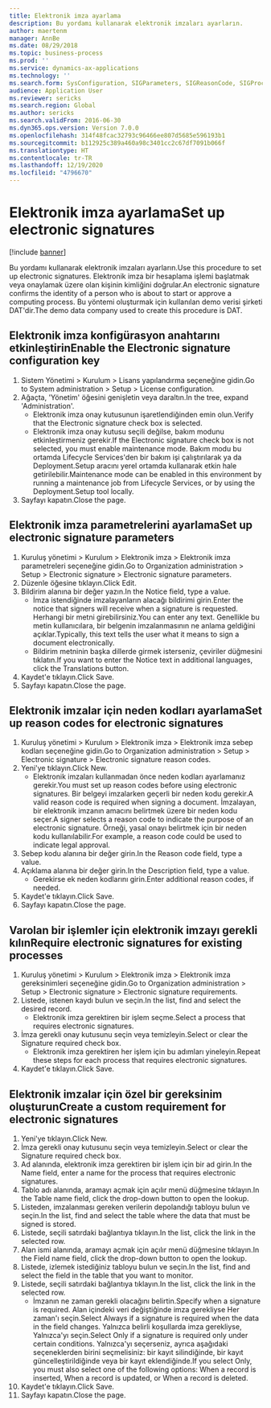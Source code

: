 ```yaml
---
title: Elektronik imza ayarlama
description: Bu yordamı kullanarak elektronik imzaları ayarların.
author: maertenm
manager: AnnBe
ms.date: 08/29/2018
ms.topic: business-process
ms.prod: ''
ms.service: dynamics-ax-applications
ms.technology: ''
ms.search.form: SysConfiguration, SIGParameters, SIGReasonCode, SIGProcSetup
audience: Application User
ms.reviewer: sericks
ms.search.region: Global
ms.author: sericks
ms.search.validFrom: 2016-06-30
ms.dyn365.ops.version: Version 7.0.0
ms.openlocfilehash: 314f48fcac32793c96466ee807d5685e596193b1
ms.sourcegitcommit: b112925c389a460a98c3401cc2c67df7091b066f
ms.translationtype: HT
ms.contentlocale: tr-TR
ms.lasthandoff: 12/19/2020
ms.locfileid: "4796670"
---
```

# <a name="set-up-electronic-signatures"></a><span data-ttu-id="d041f-103">Elektronik imza ayarlama</span><span class="sxs-lookup"><span data-stu-id="d041f-103">Set up electronic signatures</span></span>

[!include [banner](../../includes/banner.md)]

<span data-ttu-id="d041f-104">Bu yordamı kullanarak elektronik imzaları ayarların.</span><span class="sxs-lookup"><span data-stu-id="d041f-104">Use this procedure to set up electronic signatures.</span></span> <span data-ttu-id="d041f-105">Elektronik imza bir hesaplama işlemi başlatmak veya onaylamak üzere olan kişinin kimliğini doğrular.</span><span class="sxs-lookup"><span data-stu-id="d041f-105">An electronic signature confirms the identity of a person who is about to start or approve a computing process.</span></span> <span data-ttu-id="d041f-106">Bu yöntemi oluşturmak için kullanılan demo verisi şirketi DAT'dir.</span><span class="sxs-lookup"><span data-stu-id="d041f-106">The demo data company used to create this procedure is DAT.</span></span>


## <a name="enable-the-electronic-signature-configuration-key"></a><span data-ttu-id="d041f-107">Elektronik imza konfigürasyon anahtarını etkinleştirin</span><span class="sxs-lookup"><span data-stu-id="d041f-107">Enable the Electronic signature configuration key</span></span>
1. <span data-ttu-id="d041f-108">Sistem Yönetimi > Kurulum > Lisans yapılandırma seçeneğine gidin.</span><span class="sxs-lookup"><span data-stu-id="d041f-108">Go to System administration > Setup > License configuration.</span></span>
2. <span data-ttu-id="d041f-109">Ağaçta, 'Yönetim' öğesini genişletin veya daraltın.</span><span class="sxs-lookup"><span data-stu-id="d041f-109">In the tree, expand 'Administration'.</span></span>
    * <span data-ttu-id="d041f-110">Elektronik imza onay kutusunun işaretlendiğinden emin olun.</span><span class="sxs-lookup"><span data-stu-id="d041f-110">Verify that the Electronic signature check box is selected.</span></span>  
    * <span data-ttu-id="d041f-111">Elektronik imza onay kutusu seçili değilse, bakım modunu etkinleştirmeniz gerekir.</span><span class="sxs-lookup"><span data-stu-id="d041f-111">If the Electronic signature check box is not selected, you must enable maintenance mode.</span></span> <span data-ttu-id="d041f-112">Bakım modu bu ortamda Lifecycle Services'den bir bakım işi çalıştırılarak ya da Deployment.Setup aracını yerel ortamda kullanarak etkin hale getirilebilir.</span><span class="sxs-lookup"><span data-stu-id="d041f-112">Maintenance mode can be enabled in this environment by running a maintenance job from Lifecycle Services, or by using the Deployment.Setup tool locally.</span></span>  
3. <span data-ttu-id="d041f-113">Sayfayı kapatın.</span><span class="sxs-lookup"><span data-stu-id="d041f-113">Close the page.</span></span>

## <a name="set-up-electronic-signature-parameters"></a><span data-ttu-id="d041f-114">Elektronik imza parametrelerini ayarlama</span><span class="sxs-lookup"><span data-stu-id="d041f-114">Set up electronic signature parameters</span></span>
1. <span data-ttu-id="d041f-115">Kuruluş yönetimi > Kurulum > Elektronik imza > Elektronik imza parametreleri seçeneğine gidin.</span><span class="sxs-lookup"><span data-stu-id="d041f-115">Go to Organization administration > Setup > Electronic signature > Electronic signature parameters.</span></span>
2. <span data-ttu-id="d041f-116">Düzenle öğesine tıklayın.</span><span class="sxs-lookup"><span data-stu-id="d041f-116">Click Edit.</span></span>
3. <span data-ttu-id="d041f-117">Bildirim alanına bir değer yazın.</span><span class="sxs-lookup"><span data-stu-id="d041f-117">In the Notice field, type a value.</span></span>
    * <span data-ttu-id="d041f-118">İmza istendiğinde imzalayanların alacağı bildirimi girin.</span><span class="sxs-lookup"><span data-stu-id="d041f-118">Enter the notice that signers will receive when a signature is requested.</span></span> <span data-ttu-id="d041f-119">Herhangi bir metni girebilirsiniz.</span><span class="sxs-lookup"><span data-stu-id="d041f-119">You can enter any text.</span></span> <span data-ttu-id="d041f-120">Genellikle bu metin kullanıcılara, bir belgenin imzalanmasının ne anlama geldiğini açıklar.</span><span class="sxs-lookup"><span data-stu-id="d041f-120">Typically, this text tells the user what it means to sign a document electronically.</span></span>  
    * <span data-ttu-id="d041f-121">Bildirim metninin başka dillerde girmek isterseniz, çeviriler düğmesini tıklatın.</span><span class="sxs-lookup"><span data-stu-id="d041f-121">If you want to enter the Notice text in additional languages, click the Translations button.</span></span>  
4. <span data-ttu-id="d041f-122">Kaydet'e tıklayın.</span><span class="sxs-lookup"><span data-stu-id="d041f-122">Click Save.</span></span>
5. <span data-ttu-id="d041f-123">Sayfayı kapatın.</span><span class="sxs-lookup"><span data-stu-id="d041f-123">Close the page.</span></span>

## <a name="set-up-reason-codes-for-electronic-signatures"></a><span data-ttu-id="d041f-124">Elektronik imzalar için neden kodları ayarlama</span><span class="sxs-lookup"><span data-stu-id="d041f-124">Set up reason codes for electronic signatures</span></span>
1. <span data-ttu-id="d041f-125">Kuruluş yönetimi > Kurulum > Elektronik imza > Elektronik imza sebep kodları seçeneğine gidin.</span><span class="sxs-lookup"><span data-stu-id="d041f-125">Go to Organization administration > Setup > Electronic signature > Electronic signature reason codes.</span></span>
2. <span data-ttu-id="d041f-126">Yeni'ye tıklayın.</span><span class="sxs-lookup"><span data-stu-id="d041f-126">Click New.</span></span>
    * <span data-ttu-id="d041f-127">Elektronik imzaları kullanmadan önce neden kodları ayarlamanız gerekir.</span><span class="sxs-lookup"><span data-stu-id="d041f-127">You must set up reason codes before using electronic signatures.</span></span> <span data-ttu-id="d041f-128">Bir belgeyi imzalarken geçerli bir neden kodu gerekir.</span><span class="sxs-lookup"><span data-stu-id="d041f-128">A valid reason code is required when signing a document.</span></span>     <span data-ttu-id="d041f-129">İmzalayan, bir elektronik imzanın amacını belirtmek üzere bir neden kodu seçer.</span><span class="sxs-lookup"><span data-stu-id="d041f-129">A signer selects a reason code to indicate the purpose of an electronic signature.</span></span> <span data-ttu-id="d041f-130">Örneği, yasal onayı belirtmek için bir neden kodu kullanılabilir.</span><span class="sxs-lookup"><span data-stu-id="d041f-130">For example, a reason code could be used to indicate legal approval.</span></span>  
3. <span data-ttu-id="d041f-131">Sebep kodu alanına bir değer girin.</span><span class="sxs-lookup"><span data-stu-id="d041f-131">In the Reason code field, type a value.</span></span>
4. <span data-ttu-id="d041f-132">Açıklama alanına bir değer girin.</span><span class="sxs-lookup"><span data-stu-id="d041f-132">In the Description field, type a value.</span></span>
    * <span data-ttu-id="d041f-133">Gerekirse ek neden kodlarını girin.</span><span class="sxs-lookup"><span data-stu-id="d041f-133">Enter additional reason codes, if needed.</span></span>  
5. <span data-ttu-id="d041f-134">Kaydet'e tıklayın.</span><span class="sxs-lookup"><span data-stu-id="d041f-134">Click Save.</span></span>
6. <span data-ttu-id="d041f-135">Sayfayı kapatın.</span><span class="sxs-lookup"><span data-stu-id="d041f-135">Close the page.</span></span>

## <a name="require-electronic-signatures-for-existing-processes"></a><span data-ttu-id="d041f-136">Varolan bir işlemler için elektronik imzayı gerekli kılın</span><span class="sxs-lookup"><span data-stu-id="d041f-136">Require electronic signatures for existing processes</span></span>
1. <span data-ttu-id="d041f-137">Kuruluş yönetimi > Kurulum > Elektronik imza > Elektronik imza gereksinimleri seçeneğine gidin.</span><span class="sxs-lookup"><span data-stu-id="d041f-137">Go to Organization administration > Setup > Electronic signature > Electronic signature requirements.</span></span>
2. <span data-ttu-id="d041f-138">Listede, istenen kaydı bulun ve seçin.</span><span class="sxs-lookup"><span data-stu-id="d041f-138">In the list, find and select the desired record.</span></span>
    * <span data-ttu-id="d041f-139">Elektronik imza gerektiren bir işlem seçme.</span><span class="sxs-lookup"><span data-stu-id="d041f-139">Select a process that requires electronic signatures.</span></span>  
3. <span data-ttu-id="d041f-140">İmza gerekli onay kutusunu seçin veya temizleyin.</span><span class="sxs-lookup"><span data-stu-id="d041f-140">Select or clear the Signature required check box.</span></span>
    * <span data-ttu-id="d041f-141">Elektronik imza gerektiren her işlem için bu adımları yineleyin.</span><span class="sxs-lookup"><span data-stu-id="d041f-141">Repeat these steps for each process that requires electronic signatures.</span></span>  
4. <span data-ttu-id="d041f-142">Kaydet'e tıklayın.</span><span class="sxs-lookup"><span data-stu-id="d041f-142">Click Save.</span></span>

## <a name="create-a-custom-requirement-for-electronic-signatures"></a><span data-ttu-id="d041f-143">Elektronik imzalar için özel bir gereksinim oluşturun</span><span class="sxs-lookup"><span data-stu-id="d041f-143">Create a custom requirement for electronic signatures</span></span>
1. <span data-ttu-id="d041f-144">Yeni'ye tıklayın.</span><span class="sxs-lookup"><span data-stu-id="d041f-144">Click New.</span></span>
2. <span data-ttu-id="d041f-145">İmza gerekli onay kutusunu seçin veya temizleyin.</span><span class="sxs-lookup"><span data-stu-id="d041f-145">Select or clear the Signature required check box.</span></span>
3. <span data-ttu-id="d041f-146">Ad alanında, elektronik imza gerektiren bir işlem için bir ad girin.</span><span class="sxs-lookup"><span data-stu-id="d041f-146">In the Name field, enter a name for the process that requires electronic signatures.</span></span>
4. <span data-ttu-id="d041f-147">Tablo adı alanında, aramayı açmak için açılır menü düğmesine tıklayın.</span><span class="sxs-lookup"><span data-stu-id="d041f-147">In the Table name field, click the drop-down button to open the lookup.</span></span>
5. <span data-ttu-id="d041f-148">Listeden, imzalanması gereken verilerin depolandığı tabloyu bulun ve seçin.</span><span class="sxs-lookup"><span data-stu-id="d041f-148">In the list, find and select the table where the data that must be signed is stored.</span></span>
6. <span data-ttu-id="d041f-149">Listede, seçili satırdaki bağlantıya tıklayın.</span><span class="sxs-lookup"><span data-stu-id="d041f-149">In the list, click the link in the selected row.</span></span>
7. <span data-ttu-id="d041f-150">Alan ismi alanında, aramayı açmak için açılır menü düğmesine tıklayın.</span><span class="sxs-lookup"><span data-stu-id="d041f-150">In the Field name field, click the drop-down button to open the lookup.</span></span>
8. <span data-ttu-id="d041f-151">Listede, izlemek istediğiniz tabloyu bulun ve seçin.</span><span class="sxs-lookup"><span data-stu-id="d041f-151">In the list, find and select the field in the table that you want to monitor.</span></span>
9. <span data-ttu-id="d041f-152">Listede, seçili satırdaki bağlantıya tıklayın.</span><span class="sxs-lookup"><span data-stu-id="d041f-152">In the list, click the link in the selected row.</span></span>
    * <span data-ttu-id="d041f-153">İmzanın ne zaman gerekli olacağını belirtin.</span><span class="sxs-lookup"><span data-stu-id="d041f-153">Specify when a signature is required.</span></span>     <span data-ttu-id="d041f-154">Alan içindeki veri değiştiğinde imza gerekliyse Her zaman'ı seçin.</span><span class="sxs-lookup"><span data-stu-id="d041f-154">Select Always if a signature is required when the data in the field changes.</span></span>     <span data-ttu-id="d041f-155">Yalnızca belirli koşullarda imza gerekliyse, Yalnızca'yı seçin.</span><span class="sxs-lookup"><span data-stu-id="d041f-155">Select Only if a signature is required only under certain conditions.</span></span> <span data-ttu-id="d041f-156">Yalnızca'yı seçerseniz, ayrıca aşağıdaki seçeneklerden birini seçmelisiniz: bir kayıt silindiğinde, bir kayıt güncelleştirildiğinde veya bir kayıt eklendiğinde.</span><span class="sxs-lookup"><span data-stu-id="d041f-156">If you select Only, you must also select one of the following options: When a record is inserted, When a record is updated, or When a record is deleted.</span></span>  
10. <span data-ttu-id="d041f-157">Kaydet'e tıklayın.</span><span class="sxs-lookup"><span data-stu-id="d041f-157">Click Save.</span></span>
11. <span data-ttu-id="d041f-158">Sayfayı kapatın.</span><span class="sxs-lookup"><span data-stu-id="d041f-158">Close the page.</span></span>

